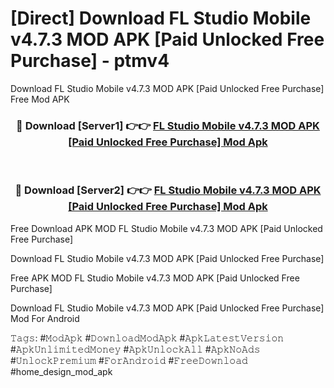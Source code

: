 # [Direct] Download FL Studio Mobile v4.7.3 MOD APK [Paid Unlocked Free Purchase] - ptmv4
Download FL Studio Mobile v4.7.3 MOD APK [Paid Unlocked Free Purchase] Free Mod APK

<div align="center">
<h3>🔴 Download [Server1] 👉👉 <a href="https://apk-comot.site?title=FL_Studio_Mobile_v4.7.3_MOD_APK_[Paid_Unlocked_Free_Purchase]">FL Studio Mobile v4.7.3 MOD APK [Paid Unlocked Free Purchase] Mod Apk</a></h3><br>

<h3>🔴 Download [Server2] 👉👉 <a href="https://apk-comot.site?title=FL_Studio_Mobile_v4.7.3_MOD_APK_[Paid_Unlocked_Free_Purchase]">FL Studio Mobile v4.7.3 MOD APK [Paid Unlocked Free Purchase] Mod Apk</a></h3>
</div>


Free Download APK MOD FL Studio Mobile v4.7.3 MOD APK [Paid Unlocked Free Purchase]

Download FL Studio Mobile v4.7.3 MOD APK [Paid Unlocked Free Purchase] 

Free APK MOD FL Studio Mobile v4.7.3 MOD APK [Paid Unlocked Free Purchase] 

Download FL Studio Mobile v4.7.3 MOD APK [Paid Unlocked Free Purchase] Mod For Android

𝚃𝚊𝚐𝚜: #𝙼𝚘𝚍𝙰𝚙𝚔 #𝙳𝚘𝚠𝚗𝚕𝚘𝚊𝚍𝙼𝚘𝚍𝙰𝚙𝚔 #𝙰𝚙𝚔𝙻𝚊𝚝𝚎𝚜𝚝𝚅𝚎𝚛𝚜𝚒𝚘𝚗 #𝙰𝚙𝚔𝚄𝚗𝚕𝚒𝚖𝚒𝚝𝚎𝚍𝙼𝚘𝚗𝚎𝚢 #𝙰𝚙𝚔𝚄𝚗𝚕𝚘𝚌𝚔𝙰𝚕𝚕 #𝙰𝚙𝚔𝙽𝚘𝙰𝚍𝚜 #𝚄𝚗𝚕𝚘𝚌𝚔𝙿𝚛𝚎𝚖𝚒𝚞𝚖 #𝙵𝚘𝚛𝙰𝚗𝚍𝚛𝚘𝚒𝚍 #𝙵𝚛𝚎𝚎𝙳𝚘𝚠𝚗𝚕𝚘𝚊𝚍 #home_design_mod_apk
